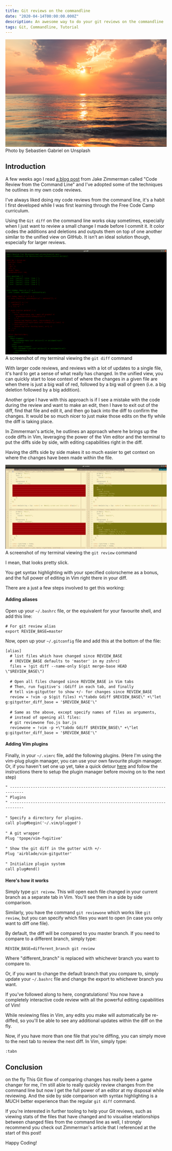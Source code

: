 ```yaml
---
title: Git reviews on the commandline
date: "2020-04-14T00:00:00.000Z"
description: An awesome way to do your git reviews on the commandline
tags: Git, Commandline, Tutorial
---
```


![Vim](./sebastien-gabriel--IMlv9Jlb24-unsplash.jpg)
Photo by Sebastien Gabriel on Unsplash

## Introduction

A few weeks ago I read [a blog post](https://blog.jez.io/cli-code-review/) from
Jake Zimmerman called "Code Review from the Command Line" and I've adopted
some of the techniques he outlines in my own code reviews.

I've always liked doing my code reviews from the command line, it's a habit
I first developed while I was first learning through the Free Code Camp curriculum.

Using the `Git diff` on the command line works okay sometimes, especially when
I just want to review a small change I made before I commit it. It color codes the
additions and deletions and outputs them on top of one another similar to the
unified view on GitHub. It isn't an ideal solution though, especially for larger
reviews.

![Git diff screenshot](./git-diff-screenshot.png)
A screenshot of my terminal viewing the `git diff` command

With larger code reviews, and reviews with a lot of updates to a single file,
it's hard to get a sense of what really has changed. In the unified view, you can
quickly start to lose context of where the changes in a given file are 
when there is just a big wall of red, followed by a big wall of green (i.e. 
a big deletion followed by a big addition).

Another gripe I have with this approach is if I see a mistake with the code during
the review and want to make an edit, then I have to exit out of the diff, find that
file and edit it, and then go back into the diff to confirm the changes.
It would be so much nicer to just make those edits on the fly while the diff is
taking place.

In Zimmerman's article, he outlines an approach where he brings up the code diffs
in Vim, leveraging the power of the Vim editor and the terminal to put the diffs
side by side, with editing capabilities right in the diff.

Having the diffs side by side makes it so much easier to get context on where
the changes have been made within the file.

![Git review screenshot](./git-review-screenshot.png)
A screenshot of my terminal viewing the `git review` command

I mean, that looks pretty slick.

You get syntax highlighting with your specified colorscheme as a bonus,
and the full power of editing in Vim right there in your diff.

There are a just a few steps involved to get this working:

#### Adding aliases

Open up your `~/.bashrc` file, or the equivalent for your favourite shell, and
add this line:

```.bashrc
# For git review alias
export REVIEW_BASE=master
```

Now, open up your `~/.gitconfig` file and add this at the bottom of the file:

```.gitconfig
[alias]
  # list files which have changed since REVIEW_BASE
  # (REVIEW_BASE defaults to 'master' in my zshrc)
  files = !git diff --name-only $(git merge-base HEAD \"$REVIEW_BASE\")

  # Open all files changed since REVIEW_BASE in Vim tabs
  # Then, run fugitive's :Gdiff in each tab, and finally
  # tell vim-gitgutter to show +/- for changes since REVIEW_BASE
  review = !vim -p $(git files) +\"tabdo Gdiff $REVIEW_BASE\" +\"let g:gitgutter_diff_base = '$REVIEW_BASE'\"

  # Same as the above, except specify names of files as arguments,
  # instead of opening all files:
  # git reviewone foo.js bar.js
  reviewone = !vim -p +\"tabdo Gdiff $REVIEW_BASE\" +\"let g:gitgutter_diff_base = '$REVIEW_BASE'\"
```

#### Adding Vim plugins

Finally, in your `~/.vimrc` file, add the following plugins. (Here I'm using the
vim-plug plugin manager, you can use your own favourite plugin manager. Or, if
you haven't set one up yet, take a quick detour [here](https://github.com/junegunn/vim-plug)
and follow the instructions there to setup the plugin manager before moving on
to the next step)

```.vimrc
" ----------------------------------------------------------------------------
" Plugins
" ----------------------------------------------------------------------------

" Specify a directory for plugins.
call plug#begin('~/.vim/plugged')

" A git wrapper
Plug 'tpope/vim-fugitive'

" Show the git diff in the gutter with +/-
Plug 'airblade/vim-gitgutter'

" Initialize plugin system
call plug#end()
```

#### Here's how it works

Simply type `git reivew`. This will open each file changed in your current branch
as a separate tab in Vim. You'll see them in a side by side comparison.

Similarly, you have the command `git reviewone` which works like `git review`,
but you can specify which files you want to open (in case you only want to diff
one file).

By default, the diff will be compared to you master branch. If you need to compare
to a different branch, simply type:

```
REVIEW_BASE=different_branch git review
```

Where "different_branch" is replaced with whichever branch you want to compare to.

Or, if you want to change the default branch that you compare to, simply update
your `~/.bashrc` file and change the export to whichever branch you want.

If you've followed along to here, congratulations! You now have a completely
interactive code review with all the powerful editing capabilities of Vim!

While reviewing files in Vim, any edits you make will automatically be re-diffed,
so you'll be able to see any additional updates within the diff on the fly.

Now, if you have more than one file that you're diffing, you can simply move
to the next tab to review the next diff. In Vim, simply type:

```vim
:tabn
```

## Conclusion
 on the fly
This Git flow of comparing changes has really been a game changer for me, I'm
still able to really quickly review changes from the command line but now I get
the full power of an editor at my disposal while reviewing. And the side by side
comparison with syntax highlighting is a MUCH better experience than the regular
`git diff` command.

If you're interested in further tooling to help your Git reviews, such as viewing
stats of the files that have changed and to visualise relationships between changed
files from the command line as well, I strongly recommend you check out Zimmerman's
article that I referenced at the start of this post!

Happy Coding!
